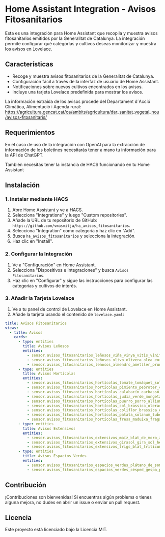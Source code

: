# Home Assistant Integration - Avisos Fitosanitarios

Esta es una integración para Home Assistant que recopila y muestra avisos fitosanitarios emitidos por la Generalitat de Catalunya. La integración permite configurar qué categorías y cultivos deseas monitorizar y muestra los avisos en Lovelace.

## Características

- Recoge y muestra avisos fitosanitarios de la Generalitat de Catalunya.
- Configuración fácil a través de la interfaz de usuario de Home Assistant.
- Notificaciones sobre nuevos cultivos encontrados en los avisos.
- Incluye una tarjeta Lovelace predefinida para mostrar los avisos.

La información extraída de los avisos procede del Departament d´Acció Climàtica, Alimentació i Agenda rural: https://agricultura.gencat.cat/ca/ambits/agricultura/dar_sanitat_vegetal_nou/avisos-fitosanitaris/

## Requerimientos

En el caso de uso de la integración con OpenAI para la extracción de información de los boletines necesitarás tener a mano tu información para la API de ChatGPT.

También necesitas tener la instancia de HACS funcionando en tu Home Assistant

## Instalación

### 1. Instalar mediante HACS

1. Abre Home Assistant y ve a HACS.
2. Selecciona "Integrations" y luego "Custom repositories".
3. Añade la URL de tu repositorio de GitHub: `https://github.com/vmasmitja/ha_avisos_fitosanitarios`.
4. Selecciona "Integration" como categoría y haz clic en "Add".
5. Busca `ha_avisos_fitosanitarios` y selecciona la integración.
6. Haz clic en "Install".

### 2. Configurar la Integración

1. Ve a "Configuración" en Home Assistant.
2. Selecciona "Dispositivos e Integraciones" y busca `Avisos Fitosanitarios`.
3. Haz clic en "Configurar" y sigue las instrucciones para configurar las categorías y cultivos de interés.

### 3. Añadir la Tarjeta Lovelace

1. Ve a tu panel de control de Lovelace en Home Assistant.
2. Añade la tarjeta usando el contenido de `lovelace.yaml`:

```yaml
title: Avisos Fitosanitarios
views:
  - title: Avisos
    cards:
      - type: entities
        title: Avisos Leñosos
        entities:
          - sensor.avisos_fitosanitarios_leñosos_viña_vinya_vitis_vinifera
          - sensor.avisos_fitosanitarios_leñosos_olivo_olivera_olea_europaea
          - sensor.avisos_fitosanitarios_leñosos_almendro_ametller_prunus_dulcis
      - type: entities
        title: Avisos Hortícolas
        entities:
          - sensor.avisos_fitosanitarios_hortícolas_tomate_tomàquet_solanum_lycopersicum
          - sensor.avisos_fitosanitarios_hortícolas_pimiento_pebroter_capsicum_annuum
          - sensor.avisos_fitosanitarios_hortícolas_calabacín_carbassó_cucurbita_pepo
          - sensor.avisos_fitosanitarios_hortícolas_judía_verde_mongeta_phaseolus_vulgaris
          - sensor.avisos_fitosanitarios_hortícolas_puerro_porro_allium_ampeloprasum_var_porrum
          - sensor.avisos_fitosanitarios_hortícolas_col_brassica_oleracea_var_capitata
          - sensor.avisos_fitosanitarios_hortícolas_coliflor_brassica_oleracea_var_botrytis
          - sensor.avisos_fitosanitarios_hortícolas_patata_solanum_tuberosum
          - sensor.avisos_fitosanitarios_hortícolas_fresa_maduixa_fragaria_x_ananassa
      - type: entities
        title: Avisos Extensivos
        entities:
          - sensor.avisos_fitosanitarios_extensivos_maíz_blat_de_moro_zea_mays
          - sensor.avisos_fitosanitarios_extensivos_girasol_gira_sol_helianthus_annuus
          - sensor.avisos_fitosanitarios_extensivos_trigo_blat_triticum_spp
      - type: entities
        title: Avisos Espacios Verdes
        entities:
          - sensor.avisos_fitosanitarios_espacios_verdes_plátano_de_sombra_plataner_platanus_x_hispanica
          - sensor.avisos_fitosanitarios_espacios_verdes_césped_gespa_poaceae
```
## Contribución

¡Contribuciones son bienvenidas! Si encuentras algún problema o tienes alguna mejora, no dudes en abrir un issue o enviar un pull request.

## Licencia

Este proyecto está licenciado bajo la Licencia MIT.

